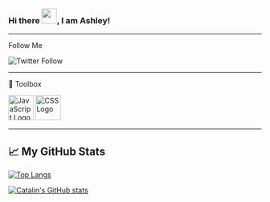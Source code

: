 ### Hi there <img src="https://raw.githubusercontent.com/MartinHeinz/MartinHeinz/master/wave.gif" width="30px">, I am Ashley!

---

Follow Me

![Twitter Follow](https://img.shields.io/twitter/follow/__aarmstrong__?label=Follow%20Me&logo=Twitter&style=for-the-badge)

--------

🧰 Toolbox

<img src="https://cdn.worldvectorlogo.com/logos/logo-javascript.svg" alt="JavaScript Logo" width="50" height="50"/> 
<img src="https://cdn.worldvectorlogo.com/logos/css3.svg" alt="CSS Logo" width="50" height="50"/>


--------

## &#x1f4c8; My GitHub Stats

[![Top Langs](https://github-readme-stats.vercel.app/api/top-langs/?username=ashley-plott&hide=java,html,css&theme=radical)](https://github.com/anuraghazra/github-readme-stats)

[![Catalin's GitHub stats](https://github-readme-stats.vercel.app/api?username=ashley-plott&theme=radical)](https://github.com/anuraghazra/github-readme-stats)

